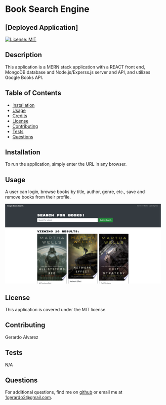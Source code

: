 # Book Search Engine

## [Deployed Application]
<!-- (https://akw-book-search.herokuapp.com/) -->
 
[![License: MIT](https://img.shields.io/badge/License-MIT-yellow.svg)](https://opensource.org/licenses/MIT)

## Description
This application is a MERN stack application with a REACT front end, MongoDB database and Node.js/Experss.js server and API, and utilizes Google Books API. 

## Table of Contents
- [Installation](#installation)
- [Usage](#usage)
- [Credits](#credits)
- [License](#license)
- [Contributing](#contributing)
- [Tests](#tests)
- [Questions](#questions)

## Installation
To run the application, simply enter the URL in any browser.

## Usage
A user can login, browse books by title, author, genre, etc., save and remove books from their profile.

![Screenshot of application](./client/public/images/book-search-engine-screenshot.png)


## License
This application is covered under the MIT license.

## Contributing
Gerardo Alvarez

## Tests
N/A

## Questions
For additional questions, find me on [github](https://github.com/1gerardo3) or email me at 1gerardo3@gmail.com.